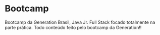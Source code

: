 # Bootcamp
Bootcamp da Generation Brasil, Java Jr. Full Stack focado totalmente na parte prática.
Todo conteúdo feito pelo bootcamp da Generation!!
